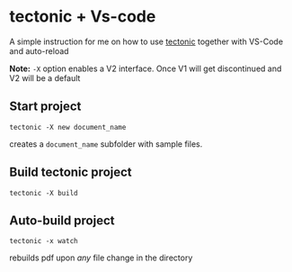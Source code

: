 # tectonic + Vs-code

A simple instruction for me on how to use [tectonic](https://github.com/tectonic-typesetting/tectonic) together with VS-Code and auto-reload

**Note:** `-X` option enables a V2 interface. Once V1 will get discontinued and V2 will be a default

## Start project
```
tectonic -X new document_name
```
creates a `document_name` subfolder with sample files.

## Build tectonic project
```
tectonic -X build
```

## Auto-build project
```
tectonic -x watch
```
rebuilds pdf upon _any_ file change in the directory